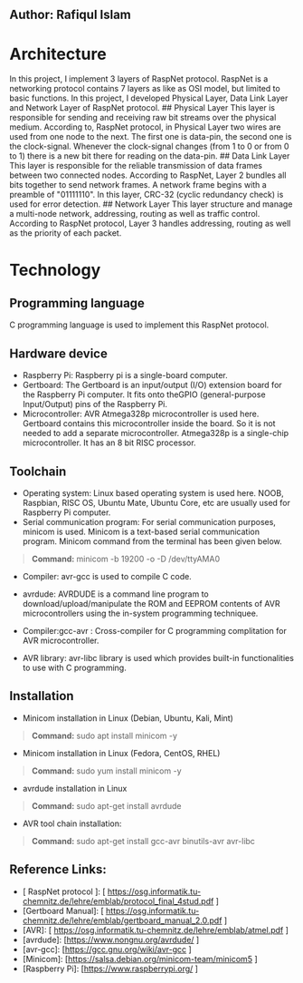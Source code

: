 ## Author: Rafiqul Islam


Architecture
========================

In this project, I implement 3 layers of RaspNet protocol. RaspNet is a networking protocol contains 7 layers as like as OSI model, but limited to basic functions. In this project, I developed Physical Layer, Data Link Layer and Network Layer of RaspNet protocol.
	## Physical Layer
This layer is responsible for sending and receiving raw bit streams over the physical medium. According to, RaspNet protocol, in Physical Layer two wires are used from one node to the next. The first one is data-pin, the second one is the clock-signal. Whenever the clock-signal changes (from 1 to 0 or from 0 to 1) there is a new bit there for reading on the data-pin.
	## Data Link Layer
This layer is responsible for the reliable transmission of data frames between two connected nodes. According to RaspNet, Layer 2 bundles all bits together to send network frames. A network frame begins with a preamble of "01111110". In this layer, CRC-32 (cyclic redundancy check) is used for error detection.
	## Network Layer
This layer structure and manage a multi-node network, addressing, routing as well as traffic control. According to RaspNet protocol, Layer 3 handles addressing, routing as well as the priority of each packet. 

Technology
========================
## Programming language
C programming language is used to implement this RaspNet protocol.

## Hardware device
+ Raspberry Pi: Raspberry pi is a single-board computer.
+ Gertboard: The Gertboard is an input/output (I/O) extension board for the Raspberry Pi computer. It fits onto theGPIO (general-purpose Input/Output) pins of the Raspberry Pi. 
+ Microcontroller: AVR Atmega328p microcontroller is used here. Gertboard contains this microcontroller inside the board. So it is not needed to add a separate microcontroller. Atmega328p is a single-chip microcontroller. It has an 8 bit RISC processor.

## Toolchain
+ Operating system: Linux based operating system is used here. NOOB, Raspbian, RISC OS, Ubuntu Mate, Ubuntu Core, etc are usually used for Raspberry Pi computer.
+ Serial communication program: For serial communication purposes, minicom is used. Minicom is a text-based serial communication program. Minicom command from the terminal has been given below.

> **Command:** 
> minicom -b 19200 -o -D /dev/ttyAMA0

+ Compiler: avr-gcc is used to compile C code.

+ avrdude: AVRDUDE is a command line program to download/upload/manipulate the ROM and EEPROM contents of AVR microcontrollers using the in-system programming techniquee.

+ Compiler:gcc-avr : Cross-compiler for C programming complitation for AVR microcontroller.

+ AVR library: avr-libc library is used which provides built-in functionalities to use with C programming.


## Installation
+ Minicom installation in Linux (Debian, Ubuntu, Kali, Mint)
> **Command:** 
> sudo apt install minicom -y

+ Minicom installation in Linux (Fedora, CentOS, RHEL)
> **Command:**
> sudo yum install minicom -y

+ avrdude installation in Linux
> **Command:**
> sudo apt-get install avrdude

+ AVR tool chain installation:
> **Command:**
> sudo apt-get install gcc-avr binutils-avr avr-libc


## Reference Links:
+ [ RaspNet protocol ]: [ https://osg.informatik.tu-chemnitz.de/lehre/emblab/protocol_final_4stud.pdf ]
+ [Gertboard Manual]: [ https://osg.informatik.tu-chemnitz.de/lehre/emblab/gertboard_manual_2.0.pdf ]
+ [AVR]: [ https://osg.informatik.tu-chemnitz.de/lehre/emblab/atmel.pdf ]
+ [avrdude]: [https://www.nongnu.org/avrdude/ ]
+ [avr-gcc]: [https://gcc.gnu.org/wiki/avr-gcc ]
+ [Minicom]: [https://salsa.debian.org/minicom-team/minicom5 ] 
+ [Raspberry Pi]: [https://www.raspberrypi.org/ ]

